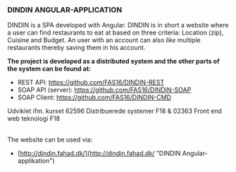 <h3>DINDIN ANGULAR-APPLICATION</h3>

DINDIN is a SPA developed with Angular. 
DINDIN is in short a website where a user can find restaurants to eat at based on three criteria: Location (zip), Cuisine and Budget. An user with an account can also <i>like</i> multiple restaurants thereby saving them in his account. 

<b>The project is developed as a distributed system and the other parts of the system can be found at:</b>
- REST API: https://github.com/FAS16/DINDIN-REST
- SOAP API (server): https://github.com/FAS16/DINDIN-SOAP
- SOAP Client: https://github.com/FAS16/DINDIN-CMD

Udviklet ifm. kurset 62596 Distribuerede systemer F18 & 02363 Front end web teknologi F18

<br>The website can be used via:<br>
- [http://dindin.fahad.dk/](http://dindin.fahad.dk/ "DINDIN Angular-applikation")


